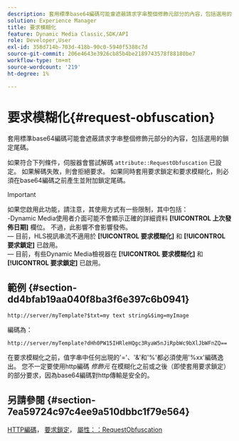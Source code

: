 ```yaml
---
description: 套用標準base64編碼可能會遮蔽請求字串整個修飾元部分的內容，包括選用的鎖定尾碼。
solution: Experience Manager
title: 要求模糊化
feature: Dynamic Media Classic,SDK/API
role: Developer,User
exl-id: 358d714b-703d-418b-90c0-5940f5388c7d
source-git-commit: 206e4643e3926cb85b4be2189743578f88180be7
workflow-type: tm+mt
source-wordcount: '219'
ht-degree: 1%

---
```


# 要求模糊化{#request-obfuscation}

套用標準base64編碼可能會遮蔽請求字串整個修飾元部分的內容，包括選用的鎖定尾碼。

如果符合下列條件，伺服器會嘗試解碼 `attribute::RequestObfuscation` 已設定。 如果解碼失敗，則會拒絕要求。 如果同時套用要求鎖定和要求模糊化，則必須在base64編碼之前產生並附加鎖定尾碼。

>[!IMPORTANT]
>
>如果您啟用此功能，請注意，其使用方式有一些限制，其中包括：<br>-Dynamic Media使用者介面可能不會顯示正確的詳細資料 **[!UICONTROL 上次發佈日期]** 欄位。 不過，此影響不會影響發佈。<br> — 目前，HLS視訊串流不適用於 **[!UICONTROL 要求模糊化]** 和 **[!UICONTROL 要求鎖定]** 已啟用。<br> — 目前，有些Dynamic Media檢視器在 **[!UICONTROL 要求模糊化]** 和 **[!UICONTROL 要求鎖定]** 已啟用。

## 範例 {#section-dd4bfab19aa040f8ba3f6e397c6b0941}

`http://server/myTemplate?$txt=my text string&$img=myImage`

編碼為：

`http://server/myTemplate?dHh0PW15IHRleHQgc3RyaW5nJiRpbWc9bXlJbWFnZQ==`

在要求模糊化之前，值字串中任何出現的&#39;=&#39;、&#39;&amp;&#39;和&#39;%&#39;都必須使用&#39;%xx&#39;編碼逸出。 您不一定要使用http編碼 *修飾元* 在模糊化之前或之後（即使套用要求鎖定）的部分要求，因為base64編碼對http傳輸是安全的。

## 另請參閱 {#section-7ea59724c97c4ee9a510dbbc1f79e564}

[HTTP編碼](../../../../../is-api/http-ref/image-serving-api-ref/c-http-protocol-reference/c-syntax-and-features/r-http-encoding.md#reference-bb34dd13f316462695448acfa8f92df7)， [要求鎖定](../../../../../is-api/http-ref/image-serving-api-ref/c-http-protocol-reference/c-syntax-and-features/r-request-locking.md#reference-4177193d20774daab0dbf206a927844c)， [屬性：：RequestObfuscation](../../../../../is-api/image-catalog/image-serving-api-ref/c-image-catalog-reference/c-attributes-reference/r-requestobfuscation.md#reference-730a3330253343f893419ebd52baf0bd)
